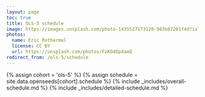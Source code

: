 ```yaml
---
layout: page
toc: true
title: OLS-5 schedule
image: https://images.unsplash.com/photo-1435527173128-983b87201f4d?ixlib=rb-1.2.1&ixid=eyJhcHBfaWQiOjEyMDd9&auto=format&fit=crop&w=1047&q=80
photos:
  name: Eric Rothermel
  license: CC BY
  url: https://unsplash.com/photos/FoKO4DpXamQ
redirect_from: /ols-5/schedule
---
```



{% assign cohort = 'ols-5' %}
{% assign schedule = site.data.openseeds[cohort].schedule %}
{% include _includes/overall-schedule.md %}
{% include _includes/detailed-schedule.md %}